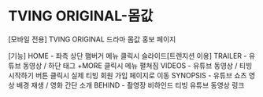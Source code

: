# TVING ORIGINAL-몸값

[모바일 전용]
TVING ORIGINAL 드라마 몸값 홍보 페이지

[기능]
HOME - 좌측 상단 햄버거 메뉴 클릭시 슬라이드[트렌지션 이용]
TRAILER - 유튜브 동영상 / 하단 태그 +MORE 클릭시 메뉴 펼쳐짐 
VIDEOS - 유튜브 동영상 / 티빙 시작하기 버튼 클릭시 실제 티빙 회원 가입 페이지로 이동
SYNOPSIS - 유튜브 쇼츠 영상 배경 재생 / 영화 간단 소개
BEHIND - 촬영장 비하인드 티빙 유튜브 동영상 링크
